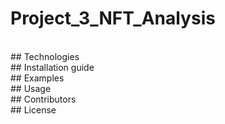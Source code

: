 # Project_3_NFT_Analysis
<br/>
## Technologies
<br/>
## Installation guide
<br/>
## Examples
<br/>
## Usage
<br/>
## Contributors
<br/>
## License
<br/>
